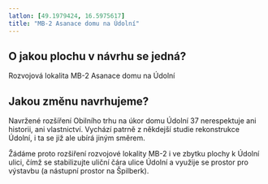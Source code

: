 ```yaml
---
latlon: [49.1979424, 16.5975617]
title: "MB-2 Asanace domu na Údolní"
---
```


## O jakou plochu v návrhu se jedná?

Rozvojová lokalita MB-2 Asanace domu na Údolní

## Jakou změnu navrhujeme?

Navržené rozšíření Obilního trhu na úkor domu Údolní 37 nerespektuje ani historii, ani vlastnictví. Vychází patrně z někdejší  studie rekonstrukce Údolní, i ta se již ale ubírá jiným směrem.

Žádáme proto rozšiření rozvojové lokality MB-2 i ve zbytku plochy k Údolní ulici, čímž se stabilizujte uliční čára ulice Údolní a využije se prostor pro výstavbu (a nástupní prostor na Špilberk).
